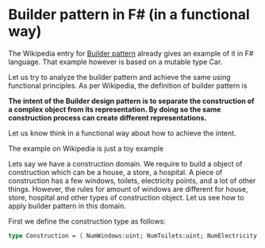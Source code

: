 # Builder pattern in F# (in a functional way)

The Wikipedia entry for [Builder pattern](https://en.wikipedia.org/wiki/Builder_pattern) already gives an example of it in F# language. That example however is based on a mutable type Car.

Let us try to analyze the builder pattern and achieve the same using functional principles. As per Wikipedia, the definition of builder pattern is 

**The intent of the Builder design pattern is to separate the construction of a complex object from its representation. By doing so the same construction process can create different representations.**

Let us know think in a functional way about how to achieve the intent. 

The example on Wikipedia is just a toy example 

Lets say we have a construction domain. We require to build a object of construction which can be a house, a store, a hospital. A piece of construction has a few windows, toilets, electricity points, and a lot of other things. However, the rules for amount of windows are different for house, store, hospital and other types of construction object. Let us see how to apply builder pattern in this domain. 

First we define the construction type as follows:
```fsharp 
type Construction = { NumWindows:uint; NumToilets:uint; NumElectricity:uint }
```
